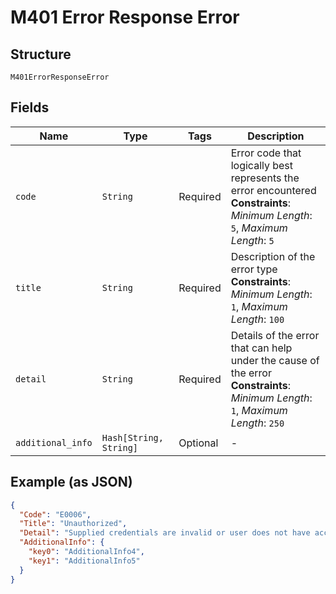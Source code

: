 
# M401 Error Response Error

## Structure

`M401ErrorResponseError`

## Fields

| Name | Type | Tags | Description |
|  --- | --- | --- | --- |
| `code` | `String` | Required | Error code that logically best represents the error encountered<br>**Constraints**: *Minimum Length*: `5`, *Maximum Length*: `5` |
| `title` | `String` | Required | Description of the error type<br>**Constraints**: *Minimum Length*: `1`, *Maximum Length*: `100` |
| `detail` | `String` | Required | Details of the error that can help under the cause of the error<br>**Constraints**: *Minimum Length*: `1`, *Maximum Length*: `250` |
| `additional_info` | `Hash[String, String]` | Optional | - |

## Example (as JSON)

```json
{
  "Code": "E0006",
  "Title": "Unauthorized",
  "Detail": "Supplied credentials are invalid or user does not have access to the operation",
  "AdditionalInfo": {
    "key0": "AdditionalInfo4",
    "key1": "AdditionalInfo5"
  }
}
```


